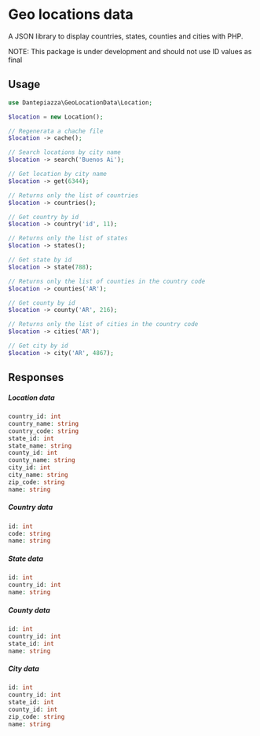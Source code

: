 # Geo locations data
A JSON library to display countries, states, counties and cities with PHP. 

NOTE: This package is under development and should not use ID values as final

## Usage
```php
use Dantepiazza\GeoLocationData\Location;

$location = new Location();

// Regenerata a chache file
$location -> cache();

// Search locations by city name
$location -> search('Buenos Ai');

// Get location by city name
$location -> get(6344);

// Returns only the list of countries
$location -> countries();

// Get country by id
$location -> country('id', 11);

// Returns only the list of states
$location -> states();

// Get state by id
$location -> state(788);

// Returns only the list of counties in the country code
$location -> counties('AR');

// Get county by id
$location -> county('AR', 216);

// Returns only the list of cities in the country code
$location -> cities('AR');

// Get city by id
$location -> city('AR', 4867);
```

## Responses

##### Location data
```php
country_id: int
country_name: string
country_code: string
state_id: int
state_name: string
county_id: int
county_name: string
city_id: int
city_name: string
zip_code: string
name: string
```

##### Country data
```php
id: int
code: string
name: string
```

##### State data
```php
id: int
country_id: int
name: string
```

##### County data
```php
id: int
country_id: int
state_id: int
name: string
```

##### City data
```php
id: int
country_id: int
state_id: int
county_id: int
zip_code: string
name: string
```